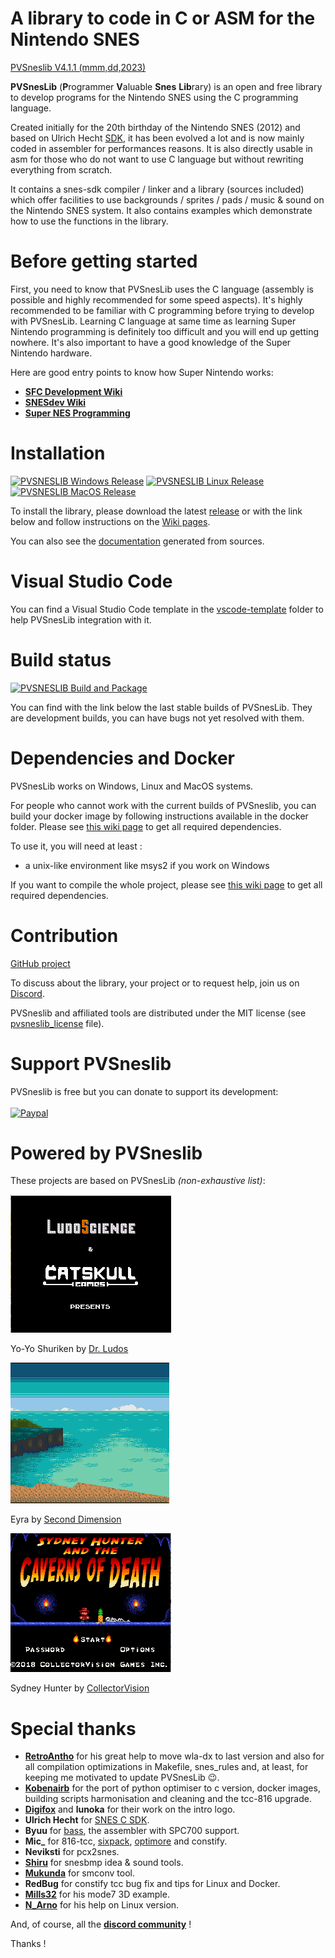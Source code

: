 # A library to code in C or ASM for the Nintendo SNES #

[PVSneslib V4.1.1 (mmm,dd,2023) ](http://www.portabledev.com/jeux/supernes/pvsneslib/)

**PVSnesLib** (**P**rogrammer **V**aluable **Snes** **Lib**rary) is an open and free library to develop programs for the Nintendo SNES using the C programming language.

Created initially for the 20th birthday of the Nintendo SNES (2012) and based on Ulrich Hecht [SDK](http://code.google.com/p/snes-sdk/), it has been evolved a lot and is now mainly coded in assembler for performances reasons. It is also directly usable in asm for those who do not want to use C language but without rewriting everything from scratch.

It contains a snes-sdk compiler / linker and a library (sources included) which offer facilities to use backgrounds / sprites / pads / music & sound on the Nintendo SNES system.
It also contains examples which demonstrate how to use the functions in the library.

# Before getting started #
First, you need to know that PVSnesLib uses the C language (assembly is possible and highly recommended for some speed aspects). It's highly recommended to be familiar with C programming before trying to develop with PVSnesLib. Learning C language at same time as learning Super Nintendo programming is definitely too difficult and you will end up getting nowhere. It's also important to have a good knowledge of the Super Nintendo hardware.

Here are good entry points to know how Super Nintendo works:

- [**SFC Development Wiki**](https://wiki.superfamicom.org/)
- [**SNESdev Wiki**](https://snes.nesdev.org/wiki/Main_Page/)
- [**Super NES Programming**](https://en.wikibooks.org/wiki/Super_NES_Programming/)

# Installation #
<a href="https://github.com/alekmaul/pvsneslib/releases/download/4.1.0/pvsneslib_410_64b_windows_release.zip"><img src="https://img.shields.io/badge/release-windows-green?style=flat&logo=github" alt="PVSNESLIB Windows Release"></a>
<a href="https://github.com/alekmaul/pvsneslib/releases/download/4.1.0/pvsneslib_410_64b_linux_release.zip"><img src="https://img.shields.io/badge/release-linux-orange?style=flat&logo=github" alt="PVSNESLIB Linux Release"></a>
<a href="https://github.com/alekmaul/pvsneslib/releases/download/4.1.0/pvsneslib_410_64b_darwin_release.zip"><img src="https://img.shields.io/badge/release-macos-blue?style=flat&logo=github" alt="PVSNESLIB MacOS Release"></a>

To install the library, please download the latest [release](https://github.com/alekmaul/pvsneslib/releases/latest) or with the link below and follow instructions on the [Wiki pages](https://github.com/alekmaul/pvsneslib/wiki).

You can also see the [documentation](https://alekmaul.github.io/pvsneslib/) generated from sources.

# Visual Studio Code #

You can find a Visual Studio Code template in the [vscode-template](https://github.com/alekmaul/pvsneslib/tree/master/vscode-template) folder to help PVSnesLib integration with it.

# Build status #

[![PVSNESLIB Build and Package](https://github.com/alekmaul/pvsneslib/actions/workflows/pvsneslib_build_package.yml/badge.svg?branch=develop)](https://github.com/alekmaul/pvsneslib/actions/workflows/pvsneslib_build_package.yml)

You can find with the link below the last stable builds of PVSnesLib. They are development builds, you can have bugs not yet resolved with them.

# Dependencies and Docker #

PVSnesLib works on Windows, Linux and MacOS systems.

For people who cannot work with the current builds of PVSneslib, you can build your docker image by following instructions available in the docker folder. Please see [this wiki page](https://github.com/alekmaul/pvsneslib/wiki/Compiling-from-sources) to get all required dependencies.


To use it, you will need at least :

- a unix-like environment like msys2 if you work on Windows

If you want to compile the whole project, please see [this wiki page](https://github.com/alekmaul/pvsneslib/wiki/Compiling-from-sources) to get all required dependencies.


# Contribution #

[GitHub project](https://github.com/alekmaul/pvsneslib)

To discuss about the library, your project or to request help, join us on [Discord](https://discord.gg/DzEFnhB).

PVSneslib and affiliated tools are distributed under the MIT license (see [pvsneslib_license](https://github.com/alekmaul/pvsneslib/blob/master/pvsneslib/pvsneslib_license.txt) file).

# Support PVSneslib #

PVSneslib is free but you can donate to support its development:<br> <br>
[![Paypal](https://www.paypalobjects.com/fr_FR/FR/i/btn/x-click-but04.gif)](https://www.paypal.com/cgi-bin/webscr?cmd=_s-xclick&hosted_button_id=Y5USKF23DQVLC)

# Powered by PVSneslib #

These projects are based on PVSnesLib _(non-exhaustive list)_:

![alt text](pvsneslib/docs/images/yoyoshuriken.gif)

Yo-Yo Shuriken by [Dr. Ludos](https://drludos.itch.io/yo-yo-shuriken)

![alt text](pvsneslib/docs/images/eyra.gif)

Eyra by [Second Dimension](https://www.second-dimension.com/store/eyra-the-crow-maiden-snes)

![alt text](pvsneslib/docs/images/sydneycod.gif)

Sydney Hunter by [CollectorVision](https://collectorvision.com/store/shop/snes/snes-sydney-hunter-the-caverns-of-death-pal/)


# Special thanks #

- [**RetroAntho**](https://github.com/RetroAntho) for his great help to move wla-dx to last version and also for all compilation optimizations in Makefile, snes_rules and, at least, for keeping me motivated to update PVSnesLib 😉.
- [**Kobenairb**](https://github.com/kobenairb/) for the port of python optimiser to c version, docker images, building scripts harmonisation and cleaning and the tcc-816 upgrade.
- [**Digifox**](https://github.com/malayli) and **lunoka** for their work on the intro logo.
- **Ulrich Hecht** for [SNES C SDK](http://code.google.com/p/snes-sdk/).
- **Byuu** for [bass](http://byuu.org/programming/), the assembler with SPC700 support.
- **Mic_** for 816-tcc, [sixpack](http://jiggawatt.org/badc0de/sixpack/), [optimore](http://jiggawatt.org/optimore-816r2.zip) and constify.
- **Neviksti** for pcx2snes.
- [**Shiru**](http://shiru.untergrund.net/) for snesbmp idea & sound tools.
- [**Mukunda**](http://snes.mukunda.com/) for smconv tool.
- **RedBug** for constify tcc bug fix and tips for Linux and Docker.
- [**Mills32**](https://github.com/mills32) for his mode7 3D example.
- [**N_Arno**](https://github.com/nArnoSNES/) for his help on Linux version.

And, of course, all the [**discord community**](https://discord.gg/DzEFnhB) !

Thanks !
